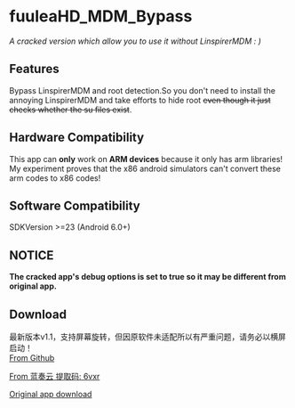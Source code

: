 # fuuleaHD_MDM_Bypass
*A cracked version which allow you to use it without LinspirerMDM  : )*
## Features
Bypass LinspirerMDM and root detection.So you don't need to install the annoying LinspirerMDM and take efforts to hide root ~~even though it just checks whether the su files exist~~.
## Hardware Compatibility
This app can **only** work on **ARM devices** because it only has arm libraries! My experiment proves that the x86 android simulators can't convert these arm codes to x86 codes!
## Software Compatibility
SDKVersion >=23 (Android 6.0+)  
## NOTICE
**The cracked app's debug options is set to true so it may be different from original app.**  

## Download
最新版本v1.1，支持屏幕旋转，但因原软件未适配所以有严重问题，请务必以横屏启动！  
[From Github](https://github.com/fR0Z863xF/fuuleaHD_MDM_Bypass/releases/latest)

[From 蓝奏云 提取码: 6vxr ](https://www.lanzoul.com/b01egpilg)

[Original app download](http://download1.linspirer.com/download/2ad2a025-3ecf-b645-6cb3-0a9a3b08182f.apk)

